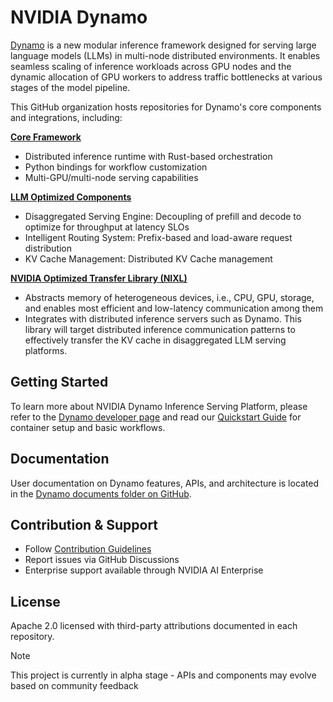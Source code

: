 <!--
SPDX-FileCopyrightText: Copyright (c) 2024-2025 NVIDIA CORPORATION & AFFILIATES. All rights reserved.
SPDX-License-Identifier: Apache-2.0
-->

# NVIDIA Dynamo

[Dynamo](https://github.com/ai-dynamo/dynamo) is a new modular inference framework designed for serving large language models (LLMs) in multi-node distributed environments. It enables seamless scaling of inference workloads across GPU nodes and the dynamic allocation of GPU workers to address traffic bottlenecks at various stages of the model pipeline.

This GitHub organization hosts repositories for Dynamo's core components and integrations, including:

**[Core Framework](https://github.com/ai-dynamo/dynamo/tree/main/lib/runtime)**

- Distributed inference runtime with Rust-based orchestration
- Python bindings for workflow customization
- Multi-GPU/multi-node serving capabilities

**[LLM Optimized Components](https://github.com/ai-dynamo/dynamo/tree/main/lib/llm)**

- Disaggregated Serving Engine: Decoupling of prefill and decode to optimize for throughput at latency SLOs
- Intelligent Routing System: Prefix-based and load-aware request distribution
- KV Cache Management: Distributed KV Cache management

**[NVIDIA Optimized Transfer Library (NIXL)](https://github.com/ai-dynamo/nixl)**

- Abstracts memory of heterogeneous devices, i.e., CPU, GPU, storage, and enables most efficient and low-latency communication among them
- Integrates with distributed inference servers such as Dynamo. This library will target distributed inference communication patterns to effectively transfer the KV cache in disaggregated LLM serving platforms.

## Getting Started

To learn more about NVIDIA Dynamo Inference Serving Platform, please refer to the [Dynamo developer page](https://developer.nvidia.com/dynamo) and read our [Quickstart Guide](https://github.com/ai-dynamo/dynamo/blob/main/README.md#quick-start) for container setup and basic workflows.

## Documentation

User documentation on Dynamo features, APIs, and architecture is located in the [Dynamo documents folder on GitHub](https://github.com/ai-dynamo/dynamo/tree/main/docs).

## Contribution & Support

- Follow [Contribution Guidelines](../CONTRIBUTING.md)
- Report issues via GitHub Discussions
- Enterprise support available through NVIDIA AI Enterprise

## License

Apache 2.0 licensed with third-party attributions documented in each repository.

> [!NOTE]
> This project is currently in alpha stage - APIs and components may evolve based on community feedback
